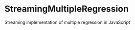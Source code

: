 StreamingMultipleRegression
===========================

Streaming implementation of multiple regression in JavaScript
